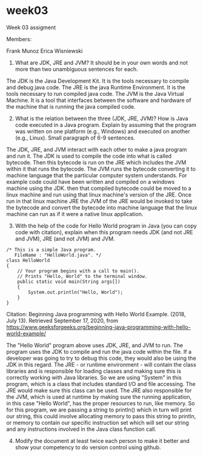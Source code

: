 # week03
Week 03 assigment

Members:

Frank Munoz
Erica Wisniewski

1. What are JDK, JRE and JVM? It should be in your own words and not more than two unambiguous sentences for each.

The JDK is the Java Development Kit. It is the tools necessary to compile and debug java code.
The JRE is the java Runtime Environment. It is the tools necessary to run compiled java code.
The JVM is the Java Virtual Machine. It is a tool that interfaces between the software and hardware of the machine that is running the java compiled code.

2. What is the relation between the three (JDK, JRE, JVM)? How is Java code executed in a Java program. Explain by assuming that the program was written on one platform (e.g., Windows) and executed on another (e.g., Linux). Small paragraph of 6-9 sentences.

The JDK, JRE, and JVM interact with each other to make a java program and run it. The JDK is used to compile the code into what is called bytecode. Then this bytecode is run on the JRE which includes the JVM within it that runs the bytecode. The JVM runs the bytecode converting it to machine language that the particular computer system understands. For example code could have been written and compiled on a windows machine using the JDK. then that compiled bytecode could be moved to a linux machine and run using that linux machine's version of the JRE. Once run in that linux machine JRE the JVM of the JRE would be invoked to take the bytecode and convert the bytecode into machine language that the linux machine can run as if it were a native linux application.

3. With the help of the code for Hello World program in Java (you can copy code with citation), explain when this program needs JDK (and not JRE and JVM), JRE (and not JVM) and JVM.

```
/* This is a simple Java program. 
   FileName : "HelloWorld.java". */
class HelloWorld 
{ 
    // Your program begins with a call to main(). 
    // Prints "Hello, World" to the terminal window. 
    public static void main(String args[]) 
    { 
        System.out.println("Hello, World"); 
    } 
} 
```
Citation:
Beginning Java programming with Hello World Example. (2018, July 13). Retrieved September 17, 2020, from https://www.geeksforgeeks.org/beginning-java-programming-with-hello-world-example/


The "Hello World" program above uses JDK, JRE, and JVM to run. The program uses the JDK to compile and run the java code within the file. If a developer was going to try to debug this code, they would also be using the JDK in this regard. The JRE - or runtime environment - will contain the class libraries and is responsible for loading classes and making sure this is correctly working with Java libraries. So we are using "System" in this program, which is a class that includes standard I/O and file accessing. The JRE would make sure this class can be used. The JRE also responsible for the JVM, which is used at runtime by making sure the running application, in this case "Hello World", has the proper resources to run, like memory. So for this program, we are passing a string to println() which in turn will print our string, this could involve allocating memory to pass this string to println, or memory to contain our specific instruction set which will set our string and any instructions involved in the Java class function call.

4. Modify the document at least twice each person to make it better and show your competency to do version control using github.





